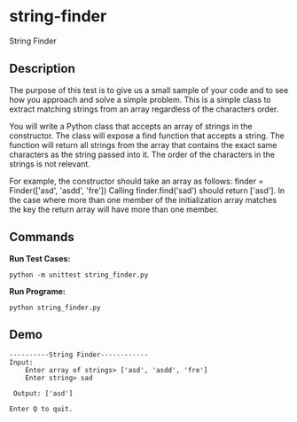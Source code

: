 # string-finder
String Finder

## Description

The purpose of this test is to give us a small sample of your code and to see how you approach and solve a simple problem. This is a simple class to extract matching strings from an array regardless of the characters order.

You will write a Python class that accepts an array of strings in the constructor. The class will expose a find function that accepts a string. The function will return all strings from the array that contains the exact same characters as the string passed into it. The order of the characters in the strings is not relevant.

For example, the constructor should take an array as follows:
finder = Finder(['asd', 'asdd', 'fre']) Calling finder.find('sad') should return ['asd'].
In the case where more than one member of the initialization array matches the key the return array will have more than one member.

## Commands
**Run Test Cases:**
```
python -m unittest string_finder.py
```
**Run Programe:**
```
python string_finder.py
```
## Demo

```
----------String Finder------------
Input:
	Enter array of strings> ['asd', 'asdd', 'fre']
	Enter string> sad

 Output: ['asd']

Enter Q to quit.
